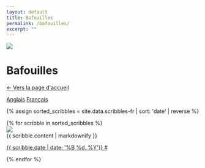 ```yaml
---
layout: default
title: Bafouilles
permalink: /bafouilles/
excerpt: ""
---
```



<div class="m-b-72">
  <div class="serie-icon">
    <img src="{{ site.baseurl }}/media/shared/blue-star.svg">
  </div>
  <h1 class="serie-title">Bafouilles</h1>
  <div class="breadcrumbs">
    <p><a href="{{ site.baseurl }}/">← Vers la page d'accueil</a></p>
  </div>
  <div class='scribbles-filters'>
    <a href="{{site.baseurl}}/scribbles/" class='filter'>Anglais</a>
    <a href="{{site.baseurl}}/bafouilles/" class='filter' aria-current='true'>Français</a>
  </div>
</div>

{% assign sorted_scribbles = site.data.scribbles-fr | sort: 'date' | reverse %}

<section class="scribbles">
  {% for scribble in sorted_scribbles %}
    <div class="scribble">
      <a href="#{{ scribble.date | date: '%Y-%m-%d'}}">
        <img src="{{ site.baseurl }}/media/shared/blue-star.svg" class='scribble-icon'>
      </a>
      <div>
        {{ scribble.content | markdownify }}
      </div>
      <a href="#{{ scribble.date | date: '%Y-%m-%d'}}" class="scribble-date">
        <p>{{ scribble.date | date: '%B %d, %Y'}} #</p>
      </a>
    </div>
  {% endfor %}
</section>
